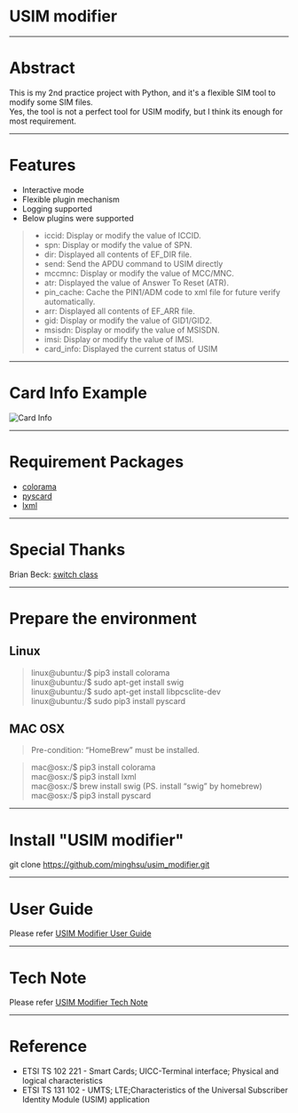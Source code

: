 # USIM modifier

---
# Abstract

This is my 2nd practice project with Python, and it's a flexible SIM tool to modify some SIM files.  
Yes, the tool is not a perfect tool for USIM modify, but I think its enough for most requirement.

---
# Features

- Interactive mode
- Flexible plugin mechanism
- Logging supported
- Below plugins were supported
> - iccid: Display or modify the value of ICCID.
> - spn: Display or modify the value of SPN.
> - dir: Displayed all contents of EF_DIR file.
> - send: Send the APDU command to USIM directly
> - mccmnc: Display or modify the value of MCC/MNC.
> - atr: Displayed the value of Answer To Reset (ATR).
> - pin_cache: Cache the PIN1/ADM code to xml file for future verify automatically.
> - arr: Displayed all contents of EF_ARR file.
> - gid: Display or modify the value of GID1/GID2.
> - msisdn: Display or modify the value of MSISDN.
> - imsi: Display or modify the value of IMSI.
> - card_info: Displayed the current status of USIM

---
# Card Info Example
![Card Info](https://minghsu.github.io/usim_modifier/docs/images/card_info.png)

---
# Requirement Packages

- [colorama](https://pypi.org/project/colorama/)
- [pyscard](https://pyscard.sourceforge.io/)  
- [lxml](https://lxml.de/)  

---
# Special Thanks

Brian Beck: [switch class](http://code.activestate.com/recipes/410692/)

---
# Prepare the environment

## Linux
> linux@ubuntu:/$ pip3 install colorama  
> linux@ubuntu:/$ sudo apt-get install swig  
> linux@ubuntu:/$ sudo apt-get install libpcsclite-dev  
> linux@ubuntu:/$ sudo pip3 install pyscard

## MAC OSX
> Pre-condition: “HomeBrew” must be installed.  
  
> mac@osx:/$ pip3 install colorama  
> mac@osx:/$ pip3 install lxml  
> mac@osx:/$ brew install swig  (PS. install “swig” by homebrew)  
> mac@osx:/$ pip3 install pyscard  

---
# Install "USIM modifier"

git clone https://github.com/minghsu/usim_modifier.git

---
# User Guide

Please refer [USIM Modifier User Guide](https://github.com/minghsu/usim_modifier/blob/master/docs/usim_modifier_user_guide.pdf) 

---
# Tech Note

Please refer [USIM Modifier Tech Note](https://github.com/minghsu/usim_modifier/blob/master/docs/usim_modifier_tech_note.pdf)

---
# Reference
- ETSI TS 102 221 - Smart Cards; UICC-Terminal interface; Physical and logical characteristics
- ETSI TS 131 102 - UMTS; LTE;Characteristics of the Universal Subscriber Identity Module (USIM) application
